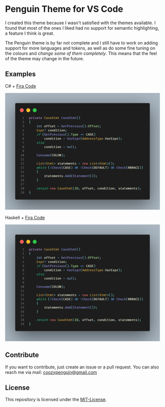 # Penguin Theme for VS Code

I created this theme because I wasn't satisfied with the themes available. I found that most of the ones I liked had no support for semantic highlighting, a feature I think is great.

The Penguin theme is by far not complete and I still have to work on adding support for more languages and tokens, as well as do some fine tuning on the colours and _change some of them completely_. This means that the feel of the theme may change in the future.

## Examples

C# + [Fira Code](https://github.com/tonsky/FiraCode)

![c-sharp](./images/examples/csharp.png)

Haskell + [Fira Code](https://github.com/tonsky/FiraCode)

![haskell](./images/examples/csharp.png)

## Contribute

If you want to contribute, just create an issue or a pull request.
You can also reach me via mail: <coozypenguin@gmail.com>

## License

This repository is licensed under the [MIT-License](LICENSE).
